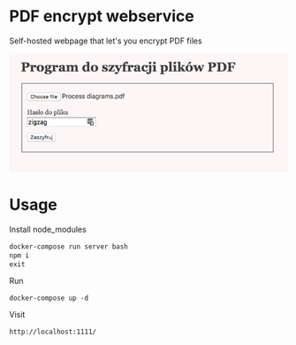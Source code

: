 PDF encrypt webservice
===

Self-hosted webpage that let's you encrypt PDF files

![](images/screenshot.png)

Usage
===
Install node_modules
```
docker-compose run server bash
npm i
exit
```
Run
```
docker-compose up -d
```
Visit 
```
http://localhost:1111/
```

